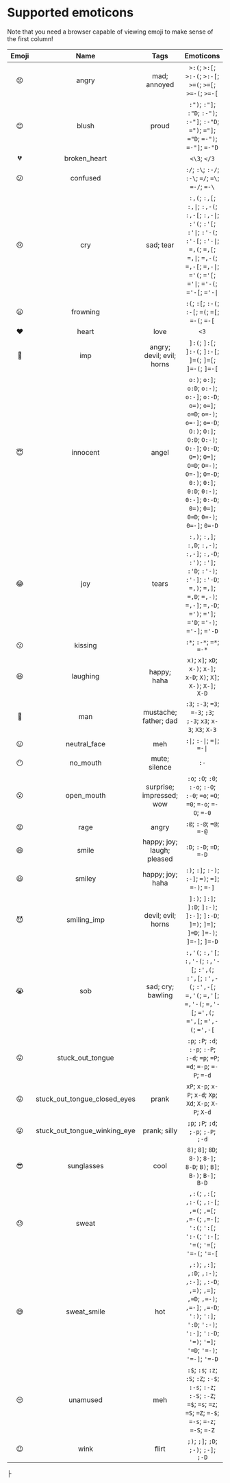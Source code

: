 # Supported emoticons

Note that you need a browser capable of viewing emoji to make sense of
the first column!

| Emoji | Name | Tags | Emoticons |
| :-: | :-: | :-: | :-: |
| 😠 | angry | mad; annoyed | `>:(`; `>:[`; `>:-(`; `>:-[`; `>=(`; `>=[`; `>=-(`; `>=-[` |
| 😊 | blush | proud | `:")`; `:"]`; `:"D`; `:-")`; `:-"]`; `:-"D`; `=")`; `="]`; `="D`; `=-")`; `=-"]`; `=-"D` |
| 💔 | broken\_heart | | `<\3`; `</3` |
| 😕 | confused | | `:/`; `:\`; `:-/`; `:-\`; `=/`; `=\`; `=-/`; `=-\` |
| 😢 | cry | sad; tear | `:,(`; `:,[`; `:,\|`; `:,-(`; `:,-[`; `:,-\|`; `:'(`; `:'[`; `:'\|`; `:'-(`; `:'-[`; `:'-\|`; `=,(`; `=,[`; `=,\|`; `=,-(`; `=,-[`; `=,-\|`; `='(`; `='[`; `='\|`; `='-(`; `='-[`; `='-\|` |
| 😦 | frowning | | `:(`; `:[`; `:-(`; `:-[`; `=(`; `=[`; `=-(`; `=-[` |
| ❤️ | heart | love | `<3` |
| 👿 | imp | angry; devil; evil; horns | `]:(`; `]:[`; `]:-(`; `]:-[`; `]=(`; `]=[`; `]=-(`; `]=-[` |
| 😇 | innocent | angel | `o:)`; `o:]`; `o:D`; `o:-)`; `o:-]`; `o:-D`; `o=)`; `o=]`; `o=D`; `o=-)`; `o=-]`; `o=-D`; `O:)`; `O:]`; `O:D`; `O:-)`; `O:-]`; `O:-D`; `O=)`; `O=]`; `O=D`; `O=-)`; `O=-]`; `O=-D`; `0:)`; `0:]`; `0:D`; `0:-)`; `0:-]`; `0:-D`; `0=)`; `0=]`; `0=D`; `0=-)`; `0=-]`; `0=-D` |
| 😂 | joy | tears | `:,)`; `:,]`; `:,D`; `:,-)`; `:,-]`; `:,-D`; `:')`; `:']`; `:'D`; `:'-)`; `:'-]`; `:'-D`; `=,)`; `=,]`; `=,D`; `=,-)`; `=,-]`; `=,-D`; `=')`; `=']`; `='D`; `='-)`; `='-]`; `='-D` |
| 😗 | kissing | | `:*`; `:-*`; `=*`; `=-*` |
| 😆 | laughing | happy; haha | `x)`; `x]`; `xD`; `x-)`; `x-]`; `x-D`; `X)`; `X]`; `X-)`; `X-]`; `X-D` |
| 👨 | man | mustache; father; dad | `:3`; `:-3`; `=3`; `=-3`; `;3`; `;-3`; `x3`; `x-3`; `X3`; `X-3` |
| 😐 | neutral\_face | meh | `:\|`; `:-\|`; `=\|`; `=-\|` |
| 😶 | no\_mouth | mute; silence | `:-` |
| 😮 | open\_mouth | surprise; impressed; wow | `:o`; `:O`; `:0`; `:-o`; `:-O`; `:-0`; `=o`; `=O`; `=0`; `=-o`; `=-O`; `=-0` |
| 😡 | rage | angry | `:@`; `:-@`; `=@`; `=-@` |
| 😄 | smile | happy; joy; laugh; pleased | `:D`; `:-D`; `=D`; `=-D` |
| 😃 | smiley | happy; joy; haha | `:)`; `:]`; `:-)`; `:-]`; `=)`; `=]`; `=-)`; `=-]` |
| 😈 | smiling\_imp | devil; evil; horns | `]:)`; `]:]`; `]:D`; `]:-)`; `]:-]`; `]:-D`; `]=)`; `]=]`; `]=D`; `]=-)`; `]=-]`; `]=-D` |
| 😭 | sob | sad; cry; bawling | `:,'(`; `:,'[`; `:,'-(`; `:,'-[`; `:',(`; `:',[`; `:',-(`; `:',-[`; `=,'(`; `=,'[`; `=,'-(`; `=,'-[`; `=',(`; `=',[`; `=',-(`; `=',-[` |
| 😛 | stuck\_out\_tongue | | `:p`; `:P`; `:d`; `:-p`; `:-P`; `:-d`; `=p`; `=P`; `=d`; `=-p`; `=-P`; `=-d` |
| 😝 | stuck\_out\_tongue\_closed\_eyes | prank | `xP`; `x-p`; `x-P`; `x-d`; `Xp`; `Xd`; `X-p`; `X-P`; `X-d` |
| 😜 | stuck\_out\_tongue\_winking\_eye | prank; silly | `;p`; `;P`; `;d`; `;-p`; `;-P`; `;-d` |
| 😎 | sunglasses | cool | `8)`; `8]`; `8D`; `8-)`; `8-]`; `8-D`; `B)`; `B]`; `B-)`; `B-]`; `B-D` |
| 😓 | sweat | | `,:(`; `,:[`; `,:-(`; `,:-[`; `,=(`; `,=[`; `,=-(`; `,=-[`; `':(`; `':[`; `':-(`; `':-[`; `'=(`; `'=[`; `'=-(`; `'=-[` |
| 😅 | sweat\_smile | hot | `,:)`; `,:]`; `,:D`; `,:-)`; `,:-]`; `,:-D`; `,=)`; `,=]`; `,=D`; `,=-)`; `,=-]`; `,=-D`; `':)`; `':]`; `':D`; `':-)`; `':-]`; `':-D`; `'=)`; `'=]`; `'=D`; `'=-)`; `'=-]`; `'=-D` |
| 😒 | unamused | meh | `:$`; `:s`; `:z`; `:S`; `:Z`; `:-$`; `:-s`; `:-z`; `:-S`; `:-Z`; `=$`; `=s`; `=z`; `=S`; `=Z`; `=-$`; `=-s`; `=-z`; `=-S`; `=-Z` |
| 😉 | wink | flirt | `;)`; `;]`; `;D`; `;-)`; `;-]`; `;-D` |
├
